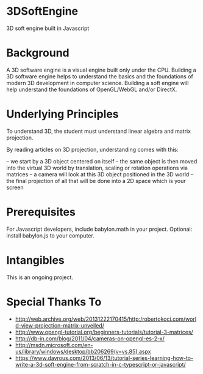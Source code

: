 # 3DSoftEngine
3D soft engine built in Javascript

# Background

A 3D software engine is a visual engine built only under the CPU. Building a 3D software engine helps to understand the basics and the foundations of modern 3D development in computer science. Building a soft engine will help understand the foundations of OpenGL/WebGL and/or DirectX.

# Underlying Principles

To understand 3D, the student must understand linear algebra and matrix projection.

By reading articles on 3D projection, understanding comes with this:

– we start by a 3D object centered on itself
– the same object is then moved into the virtual 3D world by translation, scaling or rotation operations via matrices
– a camera will look at this 3D object positioned in the 3D world
– the final projection of all that will be done into a 2D space which is your screen

# Prerequisites

For Javascript developers, include babylon.math in your project. Optional: install babylon.js to your computer.

# Intangibles

This is an ongoing project.

# Special Thanks To

- http://web.archive.org/web/20131222170415/http:/robertokoci.com/world-view-projection-matrix-unveiled/
- http://www.opengl-tutorial.org/beginners-tutorials/tutorial-3-matrices/
- http://db-in.com/blog/2011/04/cameras-on-opengl-es-2-x/
- http://msdn.microsoft.com/en-us/library/windows/desktop/bb206269(v=vs.85).aspx
- https://www.davrous.com/2013/06/13/tutorial-series-learning-how-to-write-a-3d-soft-engine-from-scratch-in-c-typescript-or-javascript/
